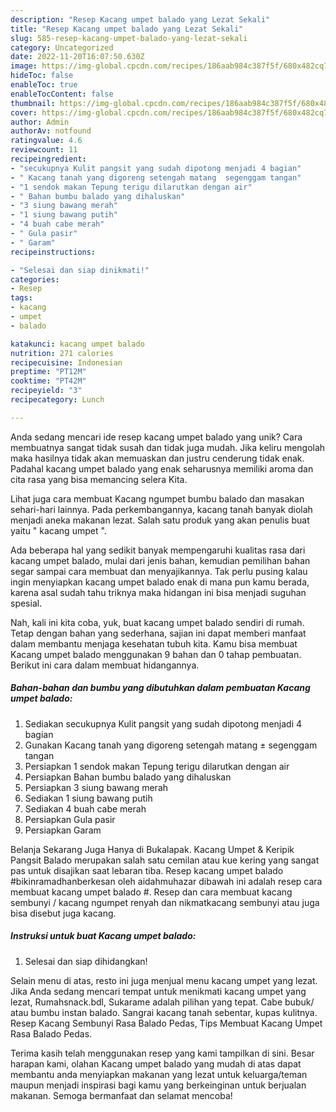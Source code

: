 ```yaml
---
description: "Resep Kacang umpet balado yang Lezat Sekali"
title: "Resep Kacang umpet balado yang Lezat Sekali"
slug: 585-resep-kacang-umpet-balado-yang-lezat-sekali
category: Uncategorized
date: 2022-11-20T16:07:50.630Z
image: https://img-global.cpcdn.com/recipes/186aab984c387f5f/680x482cq70/kacang-umpet-balado-foto-resep-utama.jpg
hideToc: false
enableToc: true
enableTocContent: false
thumbnail: https://img-global.cpcdn.com/recipes/186aab984c387f5f/680x482cq70/kacang-umpet-balado-foto-resep-utama.jpg
cover: https://img-global.cpcdn.com/recipes/186aab984c387f5f/680x482cq70/kacang-umpet-balado-foto-resep-utama.jpg
author: Admin
authorAv: notfound
ratingvalue: 4.6
reviewcount: 11
recipeingredient:
- "secukupnya Kulit pangsit yang sudah dipotong menjadi 4 bagian"
- " Kacang tanah yang digoreng setengah matang  segenggam tangan"
- "1 sendok makan Tepung terigu dilarutkan dengan air"
- " Bahan bumbu balado yang dihaluskan"
- "3 siung bawang merah"
- "1 siung bawang putih"
- "4 buah cabe merah"
- " Gula pasir"
- " Garam"
recipeinstructions:

- "Selesai dan siap dinikmati!"
categories:
- Resep
tags:
- kacang
- umpet
- balado

katakunci: kacang umpet balado 
nutrition: 271 calories
recipecuisine: Indonesian
preptime: "PT12M"
cooktime: "PT42M"
recipeyield: "3"
recipecategory: Lunch

---
```





Anda sedang mencari ide resep kacang umpet balado yang unik? Cara membuatnya sangat tidak susah dan tidak juga mudah. Jika keliru mengolah maka hasilnya tidak akan memuaskan dan justru cenderung tidak enak. Padahal kacang umpet balado yang enak seharusnya memiliki aroma dan cita rasa yang bisa memancing selera Kita.





Lihat juga cara membuat Kacang ngumpet bumbu balado dan masakan sehari-hari lainnya. Pada perkembangannya, kacang tanah banyak diolah menjadi aneka makanan lezat. Salah satu produk yang akan penulis buat yaitu &#34; kacang umpet &#34;.

Ada beberapa hal yang sedikit banyak mempengaruhi kualitas rasa dari kacang umpet balado, mulai dari jenis bahan, kemudian pemilihan bahan segar sampai cara membuat dan menyajikannya. Tak perlu pusing kalau ingin menyiapkan kacang umpet balado enak di mana pun kamu berada, karena asal sudah tahu triknya maka hidangan ini bisa menjadi suguhan spesial.






Nah, kali ini kita coba, yuk, buat kacang umpet balado sendiri di rumah. Tetap dengan bahan yang sederhana, sajian ini dapat memberi manfaat dalam membantu menjaga kesehatan tubuh kita. Kamu bisa membuat Kacang umpet balado menggunakan 9 bahan dan 0 tahap pembuatan. Berikut ini cara dalam membuat hidangannya.

<!--inarticleads1-->

##### Bahan-bahan dan bumbu yang dibutuhkan dalam pembuatan Kacang umpet balado:

1. Sediakan secukupnya Kulit pangsit yang sudah dipotong menjadi 4 bagian
1. Gunakan  Kacang tanah yang digoreng setengah matang ± segenggam tangan
1. Persiapkan 1 sendok makan Tepung terigu dilarutkan dengan air
1. Persiapkan  Bahan bumbu balado yang dihaluskan
1. Persiapkan 3 siung bawang merah
1. Sediakan 1 siung bawang putih
1. Sediakan 4 buah cabe merah
1. Persiapkan  Gula pasir
1. Persiapkan  Garam


Belanja Sekarang Juga Hanya di Bukalapak. Kacang Umpet &amp; Keripik Pangsit Balado merupakan salah satu cemilan atau kue kering yang sangat pas untuk disajikan saat lebaran tiba. Resep kacang umpet balado #bikinramadhanberkesan oleh aidahmuhazar dibawah ini adalah resep cara membuat kacang umpet balado #. Resep dan cara membuat kacang sembunyi / kacang ngumpet renyah dan nikmatkacang sembunyi atau juga bisa disebut juga kacang. 

<!--inarticleads2-->

##### Instruksi untuk buat Kacang umpet balado:


1. Selesai dan siap dihidangkan!

Selain menu di atas, resto ini juga menjual menu kacang umpet yang lezat. Jika Anda sedang mencari tempat untuk menikmati kacang umpet yang lezat, Rumahsnack.bdl, Sukarame adalah pilihan yang tepat. Cabe bubuk/ atau bumbu instan balado. Sangrai kacang tanah sebentar, kupas kulitnya. Resep Kacang Sembunyi Rasa Balado Pedas, Tips Membuat Kacang Umpet Rasa Balado Pedas. 

Terima kasih telah menggunakan resep yang kami tampilkan di sini. Besar harapan kami, olahan Kacang umpet balado yang mudah di atas dapat membantu anda menyiapkan makanan yang lezat untuk keluarga/teman maupun menjadi inspirasi bagi kamu yang berkeinginan untuk berjualan makanan. Semoga bermanfaat dan selamat mencoba!
